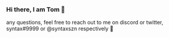 ### Hi there, I am Tom 👋
any questions, feel free to reach out to me on discord or twitter, syntax#9999 or @syntaxszn respectively 💬
